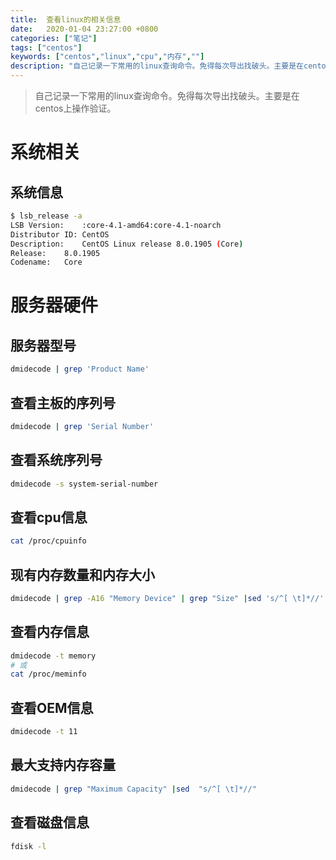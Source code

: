```yaml
---
title:  查看linux的相关信息
date:   2020-01-04 23:27:00 +0800
categories: ["笔记"]
tags: ["centos"]
keywords: ["centos","linux","cpu","内存",""]
description: "自己记录一下常用的linux查询命令。免得每次导出找破头。主要是在centos上操作验证"
---
```



> 自己记录一下常用的linux查询命令。免得每次导出找破头。主要是在centos上操作验证。


系统相关
===

系统信息
---
```bash
$ lsb_release -a
LSB Version:	:core-4.1-amd64:core-4.1-noarch
Distributor ID:	CentOS
Description:	CentOS Linux release 8.0.1905 (Core) 
Release:	8.0.1905
Codename:	Core
```

服务器硬件
===

服务器型号
---
```bash
dmidecode | grep 'Product Name' 
```

查看主板的序列号
---

```bash
dmidecode | grep 'Serial Number' 
```

查看系统序列号
---

```bash
dmidecode -s system-serial-number
```

查看cpu信息
---

```bash
cat /proc/cpuinfo
```

现有内存数量和内存大小
---

```bash
dmidecode | grep -A16 "Memory Device" | grep "Size" |sed 's/^[ \t]*//'
```

查看内存信息
---

```bash
dmidecode -t memory
# 或
cat /proc/meminfo
```

查看OEM信息
---

```bash
dmidecode -t 11
```

最大支持内存容量
---

```bash
dmidecode | grep "Maximum Capacity" |sed  "s/^[ \t]*//"
```

查看磁盘信息
---

```bash
fdisk -l
```

